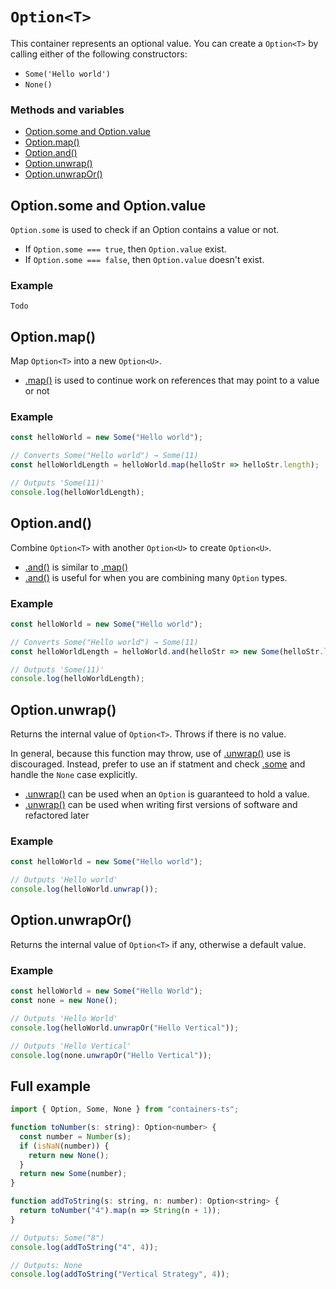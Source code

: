 # `Option<T>`

This container represents an optional value. You can create a `Option<T>` by calling either of the following constructors:

- `Some('Hello world')`
- `None()`

### Methods and variables

- [Option.some and Option.value](#optionsomeandoptionvalue)
- [Option.map()](#optionmap)
- [Option.and()](#optionand)
- [Option.unwrap()](#optionunwrap)
- [Option.unwrapOr()](#optionunwrapor)

## Option.some and Option.value

`Option.some` is used to check if an Option contains a value or not.

- If `Option.some === true`, then `Option.value` exist.
- If `Option.some === false`, then `Option.value` doesn't exist.

### Example

`Todo`

## Option.map()

Map `Option<T>` into a new `Option<U>`.

- [.map()](#optionmap) is used to continue work on references that may point to a value or not

### Example

```typescript
const helloWorld = new Some("Hello world");

// Converts Some("Hello world") → Some(11)
const helloWorldLength = helloWorld.map(helloStr => helloStr.length);

// Outputs 'Some(11)'
console.log(helloWorldLength);
```

## Option.and()

Combine `Option<T>` with another `Option<U>` to create `Option<U>`.

- [.and()](#optionand) is similar to [.map()](#optionmap)
- [.and()](#optionand) is useful for when you are combining many `Option` types.

### Example

```typescript
const helloWorld = new Some("Hello world");

// Converts Some("Hello world") → Some(11)
const helloWorldLength = helloWorld.and(helloStr => new Some(helloStr.length));

// Outputs 'Some(11)'
console.log(helloWorldLength);
```

## Option.unwrap()

Returns the internal value of `Option<T>`. Throws if there is no value.

In general, because this function may throw, use of [.unwrap()](#optionunwrap) use is discouraged. Instead, prefer to use an if statment and check [.some](#optionsome) and handle the `None` case explicitly.

- [.unwrap()](#optionunwrap) can be used when an `Option` is guaranteed to hold a value.
- [.unwrap()](#optionunwrap) can be used when writing first versions of software and refactored later

### Example

```typescript
const helloWorld = new Some("Hello world");

// Outputs 'Hello world'
console.log(helloWorld.unwrap());
```

## Option.unwrapOr()

Returns the internal value of `Option<T>` if any, otherwise a default value.

### Example

```typescript
const helloWorld = new Some("Hello World");
const none = new None();

// Outputs 'Hello World'
console.log(helloWorld.unwrapOr("Hello Vertical"));

// Outputs 'Hello Vertical'
console.log(none.unwrapOr("Hello Vertical"));
```

## Full example

```javascript
import { Option, Some, None } from "containers-ts";

function toNumber(s: string): Option<number> {
  const number = Number(s);
  if (isNaN(number)) {
    return new None();
  }
  return new Some(number);
}

function addToString(s: string, n: number): Option<string> {
  return toNumber("4").map(n => String(n + 1));
}

// Outputs: Some("8")
console.log(addToString("4", 4));

// Outputs: None
console.log(addToString("Vertical Strategy", 4));
```
